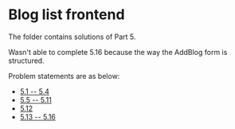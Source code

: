 # Blog list frontend

The folder contains solutions of Part 5. 

Wasn't able to complete 5.16 because the way the AddBlog form is structured.

Problem statements are as below:

- [5.1 -- 5.4](https://fullstackopen.com/en/part5/login_in_frontend#exercises-5-1-5-4)
- [5.5 -- 5.11](https://fullstackopen.com/en/part5/props_children_and_proptypes#exercises-5-5-5-11)
- [5.12](https://fullstackopen.com/en/part5/props_children_and_proptypes#exercise-5-12)
- [5.13 --  5.16](https://fullstackopen.com/en/part5/testing_react_apps#exercises-5-13-5-16)
